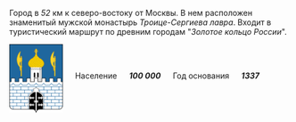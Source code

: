 <!--2021-10-26 00:22:02-->
Город в *52* км к северо-востоку от Москвы.
В нем расположен знаменитый мужской монастырь *Троице-Сергиева лавра*. 
Входит в туристический маршрут по древним городам "*Золотое кольцо России*".

<img src="Sergiev_Posad.svg" align="middle" width="96px"> &emsp; 
Население &emsp; ***100 000*** &emsp;
Год основания &emsp; ***1337***
